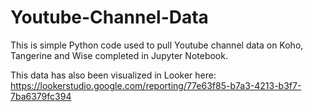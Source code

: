 # Youtube-Channel-Data

This is simple Python code used to pull Youtube channel data on Koho, Tangerine and Wise completed in Jupyter Notebook.

This data has also been visualized in Looker here: https://lookerstudio.google.com/reporting/77e63f85-b7a3-4213-b3f7-7ba6379fc394
